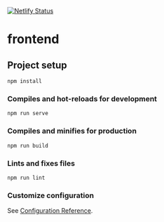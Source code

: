 [![Netlify Status](https://api.netlify.com/api/v1/badges/2b4174be-0ae0-415c-90fb-5e2b4a2c1f44/deploy-status)](https://app.netlify.com/sites/tagging-website/deploys)

# frontend

## Project setup
```
npm install
```

### Compiles and hot-reloads for development
```
npm run serve
```

### Compiles and minifies for production
```
npm run build
```

### Lints and fixes files
```
npm run lint
```

### Customize configuration
See [Configuration Reference](https://cli.vuejs.org/config/).
